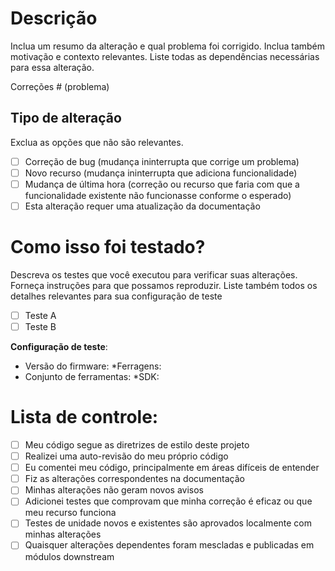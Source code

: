 # Descrição

Inclua um resumo da alteração e qual problema foi corrigido. Inclua também motivação e contexto relevantes. Liste todas as dependências necessárias para essa alteração.

Correções # (problema)

## Tipo de alteração

Exclua as opções que não são relevantes.

- [ ] Correção de bug (mudança ininterrupta que corrige um problema)
- [ ] Novo recurso (mudança ininterrupta que adiciona funcionalidade)
- [ ] Mudança de última hora (correção ou recurso que faria com que a funcionalidade existente não funcionasse conforme o esperado)
- [ ] Esta alteração requer uma atualização da documentação

# Como isso foi testado?

Descreva os testes que você executou para verificar suas alterações. Forneça instruções para que possamos reproduzir. Liste também todos os detalhes relevantes para sua configuração de teste

- [ ] Teste A
- [ ] Teste B

**Configuração de teste**:
* Versão do firmware:
*Ferragens:
* Conjunto de ferramentas:
*SDK:

# Lista de controle:

- [ ] Meu código segue as diretrizes de estilo deste projeto
- [ ] Realizei uma auto-revisão do meu próprio código
- [ ] Eu comentei meu código, principalmente em áreas difíceis de entender
- [ ] Fiz as alterações correspondentes na documentação
- [ ] Minhas alterações não geram novos avisos
- [ ] Adicionei testes que comprovam que minha correção é eficaz ou que meu recurso funciona
- [ ] Testes de unidade novos e existentes são aprovados localmente com minhas alterações
- [ ] Quaisquer alterações dependentes foram mescladas e publicadas em módulos downstream